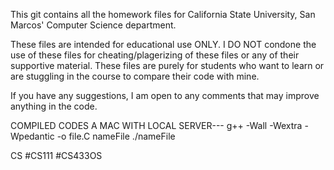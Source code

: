 This git contains all the homework files for California State University, San Marcos' Computer Science department.

These files are intended for educational use ONLY. I DO NOT condone the use of these files for cheating/plagerizing of these files or any of their supportive material. These files are purely for students who want to learn or are stuggling in the course to compare their code with mine.

If you have any suggestions, I am open to any comments that may improve anything in the code.

COMPILED CODES A MAC WITH LOCAL SERVER---
g++ -Wall -Wextra -Wpedantic -o  file.C nameFile
./nameFile




CS 
#CS111
#CS433OS

